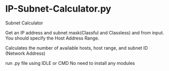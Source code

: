 # IP-Subnet-Calculator.py

Subnet Calculator

Get an IP address and subnet mask(Classful and Classless) and from input. You should specify the Host Address Range.

Calculates the number of available hosts, host range, and subnet ID (Network Address)

run .py file using IDLE or CMD
No need to install any modules
